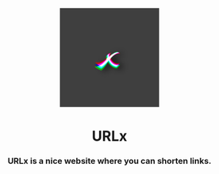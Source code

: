 <div align="center">
    <img src="https://github.com/urlxdev/.github/blob/main/profile/URLX.jpg" width=200px height=200px>
    <h1>URLx</h1>
    <h3>URLx is a nice website where you can shorten links.</h3>
</div>